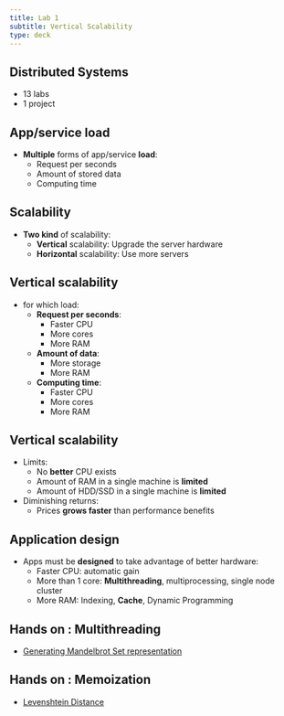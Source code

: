 ```yaml
---
title: Lab 1
subtitle: Vertical Scalability
type: deck
---
```


## Distributed Systems

- 13 labs
- 1 project

## App/service load

- **Multiple** forms of app/service **load**:
  - Request per seconds
  - Amount of stored data
  - Computing time

## Scalability

- **Two kind** of scalability:
  - **Vertical** scalability: Upgrade the server hardware
  - **Horizontal** scalability: Use more servers

## Vertical scalability

- for which load:
  - **Request per seconds**:
    - Faster CPU
    - More cores
    - More RAM
  - **Amount of data**:
    - More storage
    - More RAM
  - **Computing time**:
    - Faster CPU
    - More cores
    - More RAM

## Vertical scalability

- Limits:
  - No **better** CPU exists
  - Amount of RAM in a single machine is **limited**
  - Amount of HDD/SSD in a single machine is **limited**
- Diminishing returns:
  - Prices **grows faster** than performance benefits

## Application design

- Apps must be **designed** to take advantage of better hardware:
  - Faster CPU: automatic gain
  - More than 1 core: **Multithreading**, multiprocessing, single node cluster
  - More RAM: Indexing, **Cache**, Dynamic Programming

## Hands on : Multithreading

- [Generating Mandelbrot Set representation](./mandelbrot.html)

## Hands on : Memoization

- [Levenshtein Distance](./levenshtein.html)
